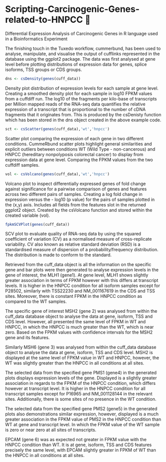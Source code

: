 # Scripting-Carcinogenic-Genes-related-to-HNPCC :microscope:
Differential Expression Analysis of Carcinogenic Genes in R language used in a Bioinformatics Experiment

The finishing touch in the Tuxedo workflow, cummerbund, has been used to analyse, manipulate, and visualise the output of cufflinks represented in the database using the ggplot2 package. The data was first analysed at gene level before plotting distributions of expression data for genes, splice isoforms, TSS groups or CDS groups. 

```R
dns <- csDensity(genes(cuff_data))
```

Density plot distribution of expression levels for each sample at gene level. Creating a smoothed density plot for each sample in log10 FPKM values from a cuffdiff run. The log10 of the fragments per kilo-base of transcripts per Million mapped reads of the RNA-seq data quantifies the relative expression of a transcript that is proportional to the number of cDNA fragments that it originates from. This is produced by the csDenisty function which has been stored in the dns object created in the above example code.

```R
sct <- csScatter(genes(cuff_data),'wt','hnpcc')
```

Scatter plot comparing the expression of each gene in two different conditions. CummeRbund scatter plots highlight general similarities and explicit outliers between conditions WT (Wild Type - non-cancerous) and HNPCC (hereditary nonpolyposis colorectal cancer) to display from expression data at gene level. Comparing the FPKM values from the two cuffdiff samples.

```R
vol <- csVolcano(genes(cuff_data),'wt','hnpcc')
```

Volcano plot to inspect differentially expressed genes of fold change against significance for a pairwise comparison of genes and features across two different pairs of samples. Creating a log fold change in expression versus the - log10 (p value) for the pairs of samples plotted in the (x,y) axis. Includes all fields from the features slot in the returned ggplot2 object. Created by the csVolcano function and stored within the created variable (vol).

```R
fpkmSCVPlot(genes(cuff_data))
```
SCV plot to evaluate quality of RNA-seq data by using the squared coefficient of variation (CV) as a normalised measure of cross-replicate variability. CV also known as relative standard deviation (RSD) is a standardised measure of dispersion of a probability/frequency distribution. The distribution is made to conform to the standard. 

 


 
Retrieved from the cuff_data object is all the information on the specific gene and bar plots were then generated to analyse expression levels in the gene of interest, the MLH1 (gene1). At gene level, MLH1 shows slightly greater association in terms of FPKM however with this differs at transcript levels.  It is higher in the HNPCC condition for all isoform samples except for P28502, similarly with TSS22230 and NM_001167619 in the CDS and TSS sites. Moreover, there is constant FPKM in the HNPCC condition as compared to the WT samples. 

 
 
The specific gene of interest MSH2 (gene 2) was analysed from within the cuff_data database object to analyse the data at gene, isoform, TSS and CDS level. However, all presented the same level of FPKM in WT and HNPCC, in which the HNPCC is much greater than the WT, which is near zero. Based on the FPKM values with confidence intervals for the MSH2 gene and its features.
 
 
Similarly MSH6 (gene 3) was analysed from within the cuff_data database object to analyse the data at gene, isoform, TSS and CDS level. MSH2 is displayed at the same level of FPKM value in WT and HNPCC, however, the WT was slightly greater than the HNPCC in all conditions at all sites.
 
 
The selected data from the specified gene PMS1 (gene4) in the generated plots displays expression levels of the gene. Displayed is a slightly greater association in regards to the FPKM of the HNPCC condition, which differs however at transcript level. It is higher in the HNPCC condition for all transcript samples except for P16965 and NM_001128144 in the relevant sites. Additionally, there is some sites of no presence in the WT condition.

 
 
The selected data from the specified gene PMS2 (gene5) in the generated plots also demonstrations similar expression, however, displayed is a much greater association in the FPKM value of PMS2 in the HNPCC condition than WT at gene and transcript level. In which the FPKM value of the WT sample is zero or near zero at all sites of transcripts.
 
 
EPCAM (gene 6) was as expected not greater in FPKM value with the HNPCC condition than WT. It is at gene, isoform, TSS and CDS features precisely the same level, with EPCAM slightly greater in FPKM of WT than the HNPCC in all conditions at all sites. 

